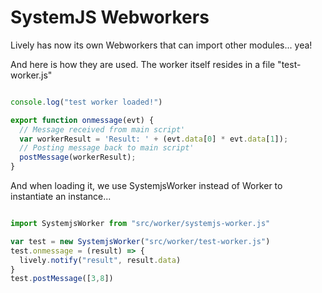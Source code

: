 # SystemJS Webworkers

Lively has now its own Webworkers that can import other modules... yea!

And here is how they are used. The worker itself resides in a file "test-worker.js"

```javascript

console.log("test worker loaded!")

export function onmessage(evt) {
  // Message received from main script'
  var workerResult = 'Result: ' + (evt.data[0] * evt.data[1]);
  // Posting message back to main script'
  postMessage(workerResult);
}
```

And when loading it, we use SystemjsWorker instead of Worker to instantiate an instance...


```javascript

import SystemjsWorker from "src/worker/systemjs-worker.js"

var test = new SystemjsWorker("src/worker/test-worker.js")
test.onmessage = (result) => {
  lively.notify("result", result.data)
}
test.postMessage([3,8])


```

